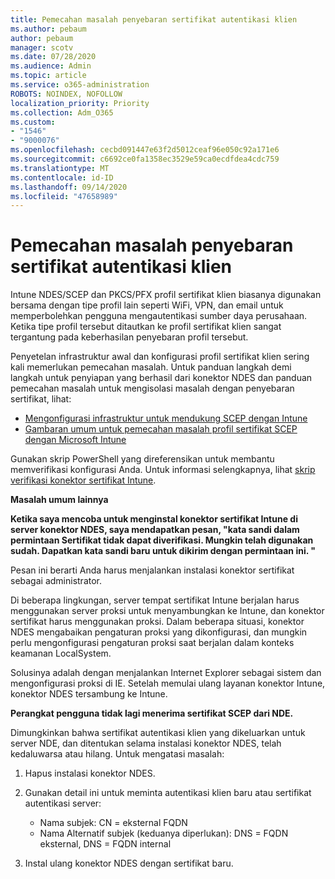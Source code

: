 ```yaml
---
title: Pemecahan masalah penyebaran sertifikat autentikasi klien
ms.author: pebaum
author: pebaum
manager: scotv
ms.date: 07/28/2020
ms.audience: Admin
ms.topic: article
ms.service: o365-administration
ROBOTS: NOINDEX, NOFOLLOW
localization_priority: Priority
ms.collection: Adm_O365
ms.custom:
- "1546"
- "9000076"
ms.openlocfilehash: cecbd091447e63f2d5012ceaf96e050c92a171e6
ms.sourcegitcommit: c6692ce0fa1358ec3529e59ca0ecdfdea4cdc759
ms.translationtype: MT
ms.contentlocale: id-ID
ms.lasthandoff: 09/14/2020
ms.locfileid: "47658989"
---
```

# <a name="troubleshooting-client-authentication-certificate-deployment"></a>Pemecahan masalah penyebaran sertifikat autentikasi klien

Intune NDES/SCEP dan PKCS/PFX profil sertifikat klien biasanya digunakan bersama dengan tipe profil lain seperti WiFi, VPN, dan email untuk memperbolehkan pengguna mengautentikasi sumber daya perusahaan. Ketika tipe profil tersebut ditautkan ke profil sertifikat klien sangat tergantung pada keberhasilan penyebaran profil tersebut.

Penyetelan infrastruktur awal dan konfigurasi profil sertifikat klien sering kali memerlukan pemecahan masalah. Untuk panduan langkah demi langkah untuk penyiapan yang berhasil dari konektor NDES dan panduan pemecahan masalah untuk mengisolasi masalah dengan penyebaran sertifikat, lihat: 

- [Mengonfigurasi infrastruktur untuk mendukung SCEP dengan Intune](https://support.microsoft.com/help/4459540/troubleshoot-ndes-configuration-for-use-with-intune)
- [Gambaran umum untuk pemecahan masalah profil sertifikat SCEP dengan Microsoft Intune](https://support.microsoft.com/help/4457481/troubleshooting-scep-certificate-profile-deployment-in-intune)

Gunakan skrip PowerShell yang direferensikan untuk membantu memverifikasi konfigurasi Anda. Untuk informasi selengkapnya, lihat [skrip verifikasi konektor sertifikat Intune](https://github.com/microsoftgraph/powershell-intune-samples/tree/master/CertificationAuthority).

  
**Masalah umum lainnya**

**Ketika saya mencoba untuk menginstal konektor sertifikat Intune di server konektor NDES, saya mendapatkan pesan, "kata sandi dalam permintaan Sertifikat tidak dapat diverifikasi. Mungkin telah digunakan sudah. Dapatkan kata sandi baru untuk dikirim dengan permintaan ini. "**  

Pesan ini berarti Anda harus menjalankan instalasi konektor sertifikat sebagai administrator.

Di beberapa lingkungan, server tempat sertifikat Intune berjalan harus menggunakan server proksi untuk menyambungkan ke Intune, dan konektor sertifikat harus menggunakan proksi. Dalam beberapa situasi, konektor NDES mengabaikan pengaturan proksi yang dikonfigurasi, dan mungkin perlu mengonfigurasi pengaturan proksi saat berjalan dalam konteks keamanan LocalSystem. 
 
Solusinya adalah dengan menjalankan Internet Explorer sebagai sistem dan mengonfigurasi proksi di IE. Setelah memulai ulang layanan konektor Intune, konektor NDES tersambung ke Intune.

**Perangkat pengguna tidak lagi menerima sertifikat SCEP dari NDE.**

Dimungkinkan bahwa sertifikat autentikasi klien yang dikeluarkan untuk server NDE, dan ditentukan selama instalasi konektor NDES, telah kedaluwarsa atau hilang. Untuk mengatasi masalah: 
 
1. Hapus instalasi konektor NDES.  
2. Gunakan detail ini untuk meminta autentikasi klien baru atau sertifikat autentikasi server: 
 
    - Nama subjek: CN = eksternal FQDN  
    - Nama Alternatif subjek (keduanya diperlukan): DNS = FQDN eksternal, DNS = FQDN internal 
 
3. Instal ulang konektor NDES dengan sertifikat baru.